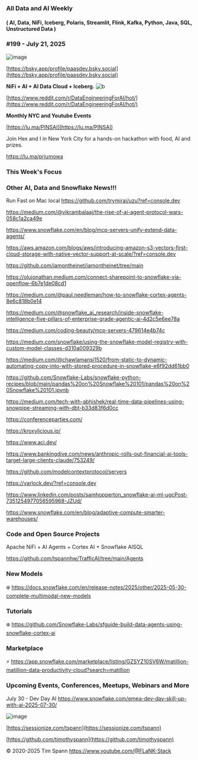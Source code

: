 ###  All Data and AI Weekly 
#### ( AI, Data, NiFi, Iceberg, Polaris, Streamlit, Flink, Kafka, Python, Java, SQL, Unstructured Data )  
### #199 - July 21, 2025

![image](https://github.com/user-attachments/assets/91b059cf-1238-43ba-a270-c122ada21ca4)

[https://bsky.app/profile/paasdev.bsky.social](https://bsky.app/profile/paasdev.bsky.social)

**NiFi + AI + AI Data Cloud + Iceberg.**
![b](https://images.credential.net/badge/tiny/g6fomszs_1741624330730_badge.png)

[https://www.reddit.com/r/DataEngineeringForAI/hot/](https://www.reddit.com/r/DataEngineeringForAI/hot/)



**Monthly NYC and Youtube Events**

[https://lu.ma/PINSAI](https://lu.ma/PINSAI)

Join Hex and I in New York City for a hands-on hackathon with food, AI and prizes.

https://lu.ma/prjumowa


### This Week's Focus




### Other AI, Data and Snowflake News!!!

Run Fast on Mac local
https://github.com/trymirai/uzu?ref=console.dev

https://medium.com/@vikrambalaaj/the-rise-of-ai-agent-protocol-wars-058c1a2ca49e

https://www.snowflake.com/en/blog/mcp-servers-unify-extend-data-agents/

https://aws.amazon.com/blogs/aws/introducing-amazon-s3-vectors-first-cloud-storage-with-native-vector-support-at-scale/?ref=console.dev

https://github.com/iamontheinet/iamontheinet/tree/main

https://olujonathan.medium.com/connect-sharepoint-to-snowflake-via-openflow-6b7e1de08cd1

https://medium.com/@paul.needleman/how-to-snowflake-cortex-agents-8e6c818b0e14

https://medium.com/@snowflake_ai_research/inside-snowflake-intelligence-five-pillars-of-enterprise-grade-agentic-ai-4d2c5e6ee78a

https://medium.com/coding-beauty/mcp-servers-479614e4b74c

https://medium.com/snowflake/using-the-snowflake-model-registry-with-custom-model-classes-d310a009329b

https://medium.com/@chawlamansi1520/from-static-to-dynamic-automating-copy-into-with-stored-procedure-in-snowflake-e6f92dd61bb0

https://github.com/Snowflake-Labs/snowflake-python-recipes/blob/main/pandas%20on%20Snowflake%20101/pandas%20on%20Snowflake%20101.ipynb

https://medium.com/tech-with-abhishek/real-time-data-pipelines-using-snowpipe-streaming-with-dbt-b33d83f6d0cc

https://conferenceparties.com/

https://kroxylicious.io/

https://www.aci.dev/

https://www.bankingdive.com/news/anthropic-rolls-out-financial-ai-tools-target-large-clients-claude/753249/

https://github.com/modelcontextprotocol/servers

https://varlock.dev/?ref=console.dev

https://www.linkedin.com/posts/samhopperton_snowflake-ai-ml-ugcPost-7351254977056595968-JZUd/

https://www.snowflake.com/en/blog/adaptive-compute-smarter-warehouses/


### Code and Open Source Projects

Apache NiFi + AI Agents + Cortex AI + Snowflake AISQL

https://github.com/tspannhw/TrafficAI/tree/main/Agents




### New Models

❄️  https://docs.snowflake.com/en/release-notes/2025/other/2025-05-30-complete-multimodal-new-models



### Tutorials

❄️  https://github.com/Snowflake-Labs/sfguide-build-data-agents-using-snowflake-cortex-ai




### Marketplace

⚡️ https://app.snowflake.com/marketplace/listing/GZSYZ10SV6W/matillion-matillion-data-productivity-cloud?search=matillion



### Upcoming Events, Conferences, Meetups, Webinars and More


July 30 - Dev Day AI
https://www.snowflake.com/emea-dev-day-skill-up-with-ai-2025-07-30/



![image](https://github.com/user-attachments/assets/485ae972-8a9b-43ec-8fbd-d87aecd88fd6)



[https://sessionize.com/tspann](https://sessionize.com/tspann)

[https://github.com/timothyspann](https://github.com/timothyspann)


&copy; 2020-2025 Tim Spann  https://www.youtube.com/@FLaNK-Stack

